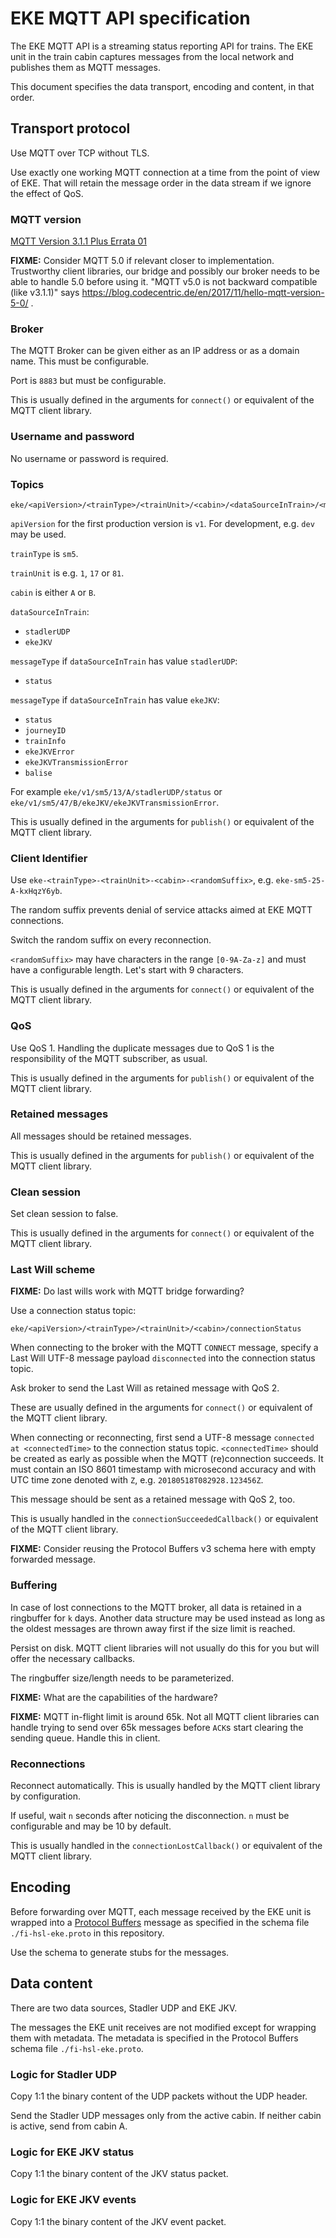 # EKE MQTT API specification

The EKE MQTT API is a streaming status reporting API for trains.
The EKE unit in the train cabin captures messages from the local network and publishes them as MQTT messages.

This document specifies the data transport, encoding and content, in that order.


## Transport protocol

Use MQTT over TCP without TLS.

Use exactly one working MQTT connection at a time from the point of view of EKE.
That will retain the message order in the data stream if we ignore the effect of QoS.

### MQTT version

[MQTT Version 3.1.1 Plus Errata 01](https://docs.oasis-open.org/mqtt/mqtt/v3.1.1/errata01/os/mqtt-v3.1.1-errata01-os-complete.html)

**FIXME:** Consider MQTT 5.0 if relevant closer to implementation. Trustworthy client libraries, our bridge and possibly our broker needs to be able to handle 5.0 before using it. "MQTT v5.0 is not backward compatible (like v3.1.1)" says https://blog.codecentric.de/en/2017/11/hello-mqtt-version-5-0/ .

### Broker

The MQTT Broker can be given either as an IP address or as a domain name. This must be configurable.

Port is `8883` but must be configurable.

This is usually defined in the arguments for `connect()` or equivalent of the MQTT client library.

### Username and password

No username or password is required.

### Topics

```
eke/<apiVersion>/<trainType>/<trainUnit>/<cabin>/<dataSourceInTrain>/<messageType>
```

`apiVersion` for the first production version is `v1`.
For development, e.g. `dev` may be used.

`trainType` is `sm5`.

`trainUnit` is e.g. `1`, `17` or `81`.

`cabin` is either `A` or `B`.

`dataSourceInTrain`:
- `stadlerUDP`
- `ekeJKV`

`messageType` if `dataSourceInTrain` has value `stadlerUDP`:
- `status`

`messageType` if `dataSourceInTrain` has value `ekeJKV`:
- `status`
- `journeyID`
- `trainInfo`
- `ekeJKVError`
- `ekeJKVTransmissionError`
- `balise`

For example `eke/v1/sm5/13/A/stadlerUDP/status` or `eke/v1/sm5/47/B/ekeJKV/ekeJKVTransmissionError`.

This is usually defined in the arguments for `publish()` or equivalent of the MQTT client library.

### Client Identifier

Use `eke-<trainType>-<trainUnit>-<cabin>-<randomSuffix>`, e.g. `eke-sm5-25-A-kxHqzY6yb`.

The random suffix prevents denial of service attacks aimed at EKE MQTT connections.

Switch the random suffix on every reconnection.

`<randomSuffix>` may have characters in the range `[0-9A-Za-z]` and must have a configurable length.
Let's start with 9 characters.

This is usually defined in the arguments for `connect()` or equivalent of the MQTT client library.

### QoS

Use QoS 1.
Handling the duplicate messages due to QoS 1 is the responsibility of the MQTT subscriber, as usual.

This is usually defined in the arguments for `publish()` or equivalent of the MQTT client library.

### Retained messages

All messages should be retained messages.

This is usually defined in the arguments for `publish()` or equivalent of the MQTT client library.

### Clean session

Set clean session to false.

This is usually defined in the arguments for `connect()` or equivalent of the MQTT client library.

### Last Will scheme

**FIXME:** Do last wills work with MQTT bridge forwarding?

Use a connection status topic:
```
eke/<apiVersion>/<trainType>/<trainUnit>/<cabin>/connectionStatus
```

When connecting to the broker with the MQTT `CONNECT` message, specify a Last Will UTF-8 message payload `disconnected` into the connection status topic.

Ask broker to send the Last Will as retained message with QoS 2.

These are usually defined in the arguments for `connect()` or equivalent of the MQTT client library.

When connecting or reconnecting, first send a UTF-8 message `connected at <connectedTime>` to the connection status topic.
`<connectedTime>` should be created as early as possible when the MQTT (re)connection succeeds.
It must contain an ISO 8601 timestamp with microsecond accuracy and with UTC time zone denoted with `Z`, e.g. `20180518T082928.123456Z`.

This message should be sent as a retained message with QoS 2, too.

This is usually handled in the `connectionSucceededCallback()` or equivalent of the MQTT client library.

**FIXME:** Consider reusing the Protocol Buffers v3 schema here with empty forwarded message.

### Buffering

In case of lost connections to the MQTT broker, all data is retained in a ringbuffer for `k` days.
Another data structure may be used instead as long as the oldest messages are thrown away first if the size limit is reached.

Persist on disk. MQTT client libraries will not usually do this for you but will offer the necessary callbacks.

The ringbuffer size/length needs to be parameterized.

**FIXME:** What are the capabilities of the hardware?

**FIXME:** MQTT in-flight limit is around 65k. Not all MQTT client libraries can handle trying to send over 65k messages before `ACK`s start clearing the sending queue. Handle this in client.

### Reconnections

Reconnect automatically.
This is usually handled by the MQTT client library by configuration.

If useful, wait `n` seconds after noticing the disconnection.
`n` must be configurable and may be 10 by default.

This is usually handled in the `connectionLostCallback()` or equivalent of the MQTT client library.


## Encoding

Before forwarding over MQTT, each message received by the EKE unit is wrapped into a [Protocol Buffers](https://developers.google.com/protocol-buffers/) message as specified in the schema file `./fi-hsl-eke.proto` in this repository.

Use the schema to generate stubs for the messages.


## Data content

There are two data sources, Stadler UDP and EKE JKV.

The messages the EKE unit receives are not modified except for wrapping them with metadata.
The metadata is specified in the Protocol Buffers schema file `./fi-hsl-eke.proto`.

### Logic for Stadler UDP

Copy 1:1 the binary content of the UDP packets without the UDP header.

Send the Stadler UDP messages only from the active cabin.
If neither cabin is active, send from cabin A.

### Logic for EKE JKV status

Copy 1:1 the binary content of the JKV status packet.

### Logic for EKE JKV events

Copy 1:1 the binary content of the JKV event packet.
